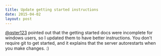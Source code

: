 ```yaml
---
title: Update getting started instructions
date: 2015-04-02
layout: post
---
```


[@qster123](//github.com/qster123) pointed out that the getting started docs were incomplete for windows users, so I updated them to have better instructions. You don't require git to get started, and it explains that the server autorestarts when you make changes. :)